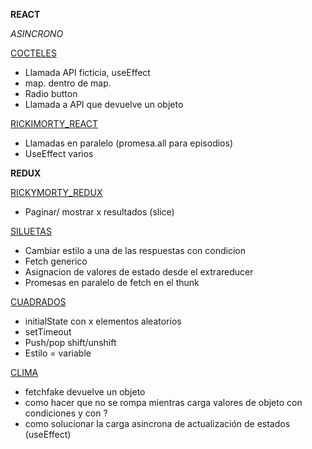 **REACT**

*ASINCRONO*

[COCTELES](cocteles/ejercicio2/cocktail/src)
- Llamada API ficticia, useEffect
- map. dentro de map.
- Radio button
- Llamada a API que devuelve un objeto

[RICKIMORTY_REACT](rickymorty/rickimortyreact/src)
- Llamadas en paralelo (promesa.all para episodios)
- UseEffect varios 


**REDUX**

[RICKYMORTY_REDUX](rickymorty/rickimortyredux/src)

- Paginar/ mostrar x resultados (slice)


[SILUETAS](siluetasPokemons/siluetasPokemon/src)

-   Cambiar estilo a una de las respuestas con condicion
-   Fetch generico
-   Asignacion de valores de estado desde el extrareducer
-   Promesas en paralelo de fetch en el thunk

[CUADRADOS](cuadrados/src)

- initialState con x elementos aleatorios
- setTimeout
- Push/pop shift/unshift
- Estilo = variable

[CLIMA](ordinariaClima/clima/src)

- fetchfake devuelve un objeto
- como hacer que no se rompa mientras carga valores de objeto con condiciones y con ?
- como solucionar la carga asincrona de actualización de estados (useEffect)



